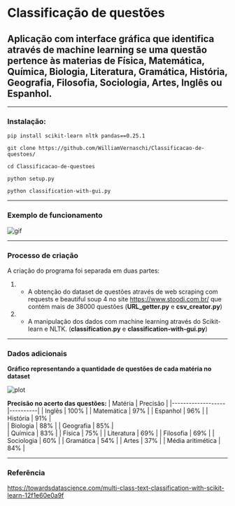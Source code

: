 # Classificação de questões

## Aplicação com interface gráfica que identifica através de machine learning se uma questão pertence às materias de Física, Matemática, Química, Biologia, Literatura, Gramática, História, Geografia, Filosofia, Sociologia, Artes, Inglês ou Espanhol.

---
### Instalação:

`pip install scikit-learn nltk pandas==0.25.1`

`git clone https://github.com/WilliamVernaschi/Classificacao-de-questoes/`

`cd Classificacao-de-questoes`

`python setup.py`

`python classification-with-gui.py`

---

### Exemplo de funcionamento

![gif](https://media1.tenor.com/images/2040f65235c3e52174b44b3602095c02/tenor.gif)

---

### Processo de criação
A criação do programa foi separada em duas partes: 

1. - A obtenção do dataset de questões através de web scraping com requests e beautiful soup 4 no site <https://www.stoodi.com.br/> que contém mais de 38000 questões (**URL_getter.py** e **csv_creator.py**)

2. - A manipulação dos dados com machine learning através do Scikit-learn e NLTK. (**classification.py** e **classification-with-gui.py**)

---

### Dados adicionais
**Gráfico representando a quantidade de questões de cada matéria no dataset**

![plot](https://i.imgur.com/cxiwIPf.png)

**Precisão no acerto das questões:**
| Matéria           | Precisão |
|-------------------|----------|
| Inglês            | 100%     |
| Matemática        | 97%      |
| Espanhol          | 96%      |
| História          | 91%      |        
| Biologia          | 88%      |
| Geografia         | 85%      |         
| Química           | 83%      |
| Física            | 75%      |
| Literatura        | 69%      |
| Filosofia         | 69%      |
| Sociologia        | 60%      |
| Gramática         | 54%      |
| Artes             | 37%      |
| Média aritimética | 84%      |

---

### Referência

<https://towardsdatascience.com/multi-class-text-classification-with-scikit-learn-12f1e60e0a9f>
